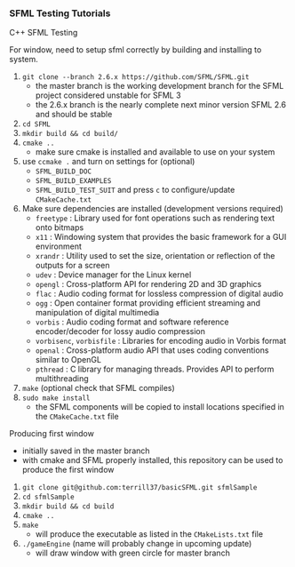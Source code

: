 ### SFML Testing Tutorials
C++ SFML Testing

For window, need to setup sfml correctly by building and installing to system.
1. `git clone --branch 2.6.x https://github.com/SFML/SFML.git`
    - the master branch is the working development branch for the SFML project considered unstable for SFML 3
    - the 2.6.x branch is the nearly complete next minor version SFML 2.6 and should be stable
2. `cd SFML`
3. `mkdir build && cd build/`
4. `cmake ..`
    - make sure cmake is installed and available to use on your system
5. use `ccmake .` and turn on settings for (optional)
    - `SFML_BUILD_DOC`
    - `SFML_BUILD_EXAMPLES`
    - `SFML_BUILD_TEST_SUIT`
    and press `c` to configure/update `CMakeCache.txt`
6. Make sure dependencies are installed (development versions required)
    - `freetype` :
        Library used for font operations such as rendering text onto bitmaps
    - `x11` :
        Windowing system that provides the basic framework for a GUI environment
    - `xrandr` :
        Utility used to set the size, orientation or reflection of the outputs for a screen
    - `udev` :
        Device manager for the Linux kernel
    - `opengl` :
        Cross-platform API for rendering 2D and 3D graphics
    - `flac` :
        Audio coding format for lossless compression of digital audio
    - `ogg` :
        Open container format providing efficient streaming and manipulation of digital multimedia
    - `vorbis` :
        Audio coding format and software reference encoder/decoder for lossy audio compression
    - `vorbisenc`, `vorbisfile` :
        Libraries for encoding audio in Vorbis format
    - `openal` :
        Cross-platform audio API that uses coding conventions similar to OpenGL
    - `pthread` :
        C library for managing threads. Provides API to perform multithreading
7. `make` (optional check that SFML compiles)
8. `sudo make install`
    - the SFML components will be copied to install locations specified in the `CMakeCache.txt` file

Producing first window
- initially saved in the master branch
- with cmake and SFML properly installed, this repository can be used to produce the first window
1. `git clone git@github.com:terrill37/basicSFML.git sfmlSample`
2. `cd sfmlSample`
3. `mkdir build && cd build`
4. `cmake ..`
5. `make`
    - will produce the executable as listed in the `CMakeLists.txt` file
6. `./gameEngine` (name will probably change in upcoming update)
    - will draw window with green circle for master branch

